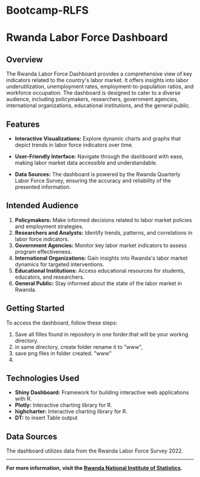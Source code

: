# Bootcamp-RLFS
# Rwanda Labor Force Dashboard

## Overview

The Rwanda Labor Force Dashboard provides a comprehensive view of key indicators related to the country's labor market. It offers insights into labor underutilization, unemployment rates, employment-to-population ratios, and workforce occupation. The dashboard is designed to cater to a diverse audience, including policymakers, researchers, government agencies, international organizations, educational institutions, and the general public.

## Features

- **Interactive Visualizations:** Explore dynamic charts and graphs that depict trends in labor force indicators over time.

- **User-Friendly Interface:** Navigate through the dashboard with ease, making labor market data accessible and understandable.

- **Data Sources:** The dashboard is powered by the Rwanda Quarterly Labor Force Survey, ensuring the accuracy and reliability of the presented information.

## Intended Audience

1. **Policymakers:** Make informed decisions related to labor market policies and employment strategies.
2. **Researchers and Analysts:** Identify trends, patterns, and correlations in labor force indicators.
3. **Government Agencies:** Monitor key labor market indicators to assess program effectiveness.
4. **International Organizations:** Gain insights into Rwanda's labor market dynamics for targeted interventions.
5. **Educational Institutions:** Access educational resources for students, educators, and researchers.
6. **General Public:** Stay informed about the state of the labor market in Rwanda.

## Getting Started

To access the dashboard, follow these steps:

1. Save all filles found in repository in one forder.that will be your workng directory.
2. in same directory, create folder rename it to "www",
3. save png files in folder created. "www"
4. 

## Technologies Used

- **Shiny Dashboard:** Framework for building interactive web applications with R.
- **Plotly:** Interactive charting library for R.
- **highcharter:** Interactive charting library for R.
- **DT:** to insert Table output

## Data Sources

The dashboard utilizes data from the Rwanda Labor Force Survey 2022.


---

**For more information, visit the [Rwanda National Institute of Statistics](https://www.statistics.gov.rw/).**


